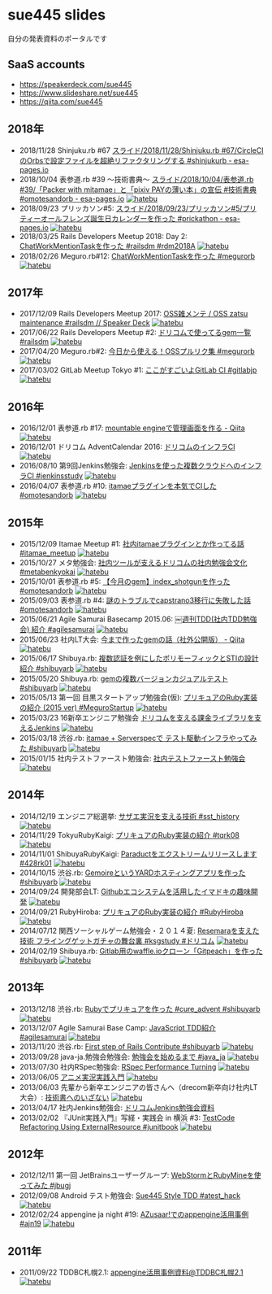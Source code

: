 # sue445 slides
自分の発表資料のポータルです

## SaaS accounts
* https://speakerdeck.com/sue445
* https://www.slideshare.net/sue445
* https://qiita.com/sue445

## 2018年
* 2018/11/28 Shinjuku.rb #67 [スライド/2018/11/28/Shinjuku.rb #67/CircleCIのOrbsで設定ファイルを超絶リファクタリングする #shinjukurb - esa-pages.io](https://esa-pages.io/p/sharing/8985/posts/53/1044977b5fb3354eb762-slides.html#/)
* 2018/10/04 表参道.rb #39 〜技術書典〜 [スライド/2018/10/04/表参道.rb #39/「Packer with mitamae」と「pixiv PAYの薄い本」の宣伝 #技術書典 #omotesandorb - esa-pages.io](https://esa-pages.io/p/sharing/8985/posts/36/74abaaedf809ea2c62c0-slides.html#/) [![hatebu](http://b.hatena.ne.jp/entry/image/https://esa-pages.io/p/sharing/8985/posts/36/74abaaedf809ea2c62c0-slides.html%23/)](http://b.hatena.ne.jp/entry/https://esa-pages.io/p/sharing/8985/posts/36/74abaaedf809ea2c62c0-slides.html%23/)
* 2018/09/23 プリッカソン#5: [スライド/2018/09/23/プリッカソン#5/プリティーオールフレンズ誕生日カレンダーを作った #prickathon - esa-pages.io](https://sue445.esa.io/posts/38/slides#/) [![hatebu](http://b.hatena.ne.jp/entry/image/https://sue445.esa.io/posts/38/slides%23/)](http://b.hatena.ne.jp/entry/https://sue445.esa.io/posts/38/slides%23/)
* 2018/03/25 Rails Developers Meetup 2018: Day 2: [ChatWorkMentionTaskを作った \#railsdm \#rdm2018A](https://sue445.github.io/rails-developers-meetup-2018/#/)  [![hatebu](http://b.hatena.ne.jp/entry/image/https://sue445.github.io/rails-developers-meetup-2018/%23/)](http://b.hatena.ne.jp/entry/https://sue445.github.io/rails-developers-meetup-2018/%23/)
* 2018/02/26 Meguro.rb#12: [ChatWorkMentionTaskを作った #megurorb](https://sue445.github.io/megurorb-12/#/) [![hatebu](http://b.hatena.ne.jp/entry/image/https://sue445.github.io/megurorb-12/%23/)](http://b.hatena.ne.jp/entry/https://sue445.github.io/megurorb-12/#/)

## 2017年
* 2017/12/09 Rails Developers Meetup 2017: [OSS雑メンテ / OSS zatsu maintenance #railsdm // Speaker Deck](https://speakerdeck.com/sue445/oss-zatsu-maintenance-number-railsdm) [![hatebu](http://b.hatena.ne.jp/entry/image/https://speakerdeck.com/sue445/oss-zatsu-maintenance-number-railsdm)](http://b.hatena.ne.jp/entry/https://speakerdeck.com/sue445/oss-zatsu-maintenance-number-railsdm)
* 2017/06/22 Rails Developers Meetup #2:  [ドリコムで使ってるgem一覧 #railsdm](https://sue445.github.io/rails-developers-meetup-2/#/) [![hatebu](http://b.hatena.ne.jp/entry/image/https://sue445.github.io/rails-developers-meetup-2/#/)](http://b.hatena.ne.jp/entry/https://sue445.github.io/rails-developers-meetup-2/%23/)
* 2017/04/20 Meguro.rb#2: [今日から使える！OSSプルリク集 #megurorb](https://sue445.github.io/megurorb-02/#/) [![hatebu](http://b.hatena.ne.jp/entry/image/https://sue445.github.io/megurorb-02/%23/)](http://b.hatena.ne.jp/entry/https://sue445.github.io/megurorb-02/#/)
* 2017/03/02 GitLab Meetup Tokyo #1: [ここがすごいよGitLab CI #gitlabjp](https://sue445.gitlab.io/gitlab-meetup-tokyo-1/#/) [![hatebu](http://b.hatena.ne.jp/entry/image/https://sue445.gitlab.io/gitlab-meetup-tokyo-1/%23/)](http://b.hatena.ne.jp/entry/https://sue445.gitlab.io/gitlab-meetup-tokyo-1/#/)

## 2016年
* 2016/12/01 表参道.rb #17: [mountable engineで管理画面を作る - Qiita](https://qiita.com/sue445/items/1534515dd7520da6fd1b) [![hatebu](http://b.hatena.ne.jp/entry/image/https://qiita.com/sue445/items/1534515dd7520da6fd1b)](http://b.hatena.ne.jp/entry/https://qiita.com/sue445/items/1534515dd7520da6fd1b)
* 2016/12/01 ドリコム AdventCalendar 2016: [ドリコムのインフラCI](https://www.slideshare.net/sue445/ci-69333049) [![hatebu](http://b.hatena.ne.jp/entry/image/https://www.slideshare.net/sue445/ci-69333049)](http://b.hatena.ne.jp/entry/https://www.slideshare.net/sue445/ci-69333049)
* 2016/08/10 第9回Jenkins勉強会: [Jenkinsを使った複数クラウドへのインフラCI #jenkinsstudy](https://www.slideshare.net/sue445/jenkinsci-jenkinsstudy) [![hatebu](http://b.hatena.ne.jp/entry/image/https://www.slideshare.net/sue445/jenkinsci-jenkinsstudy)](http://b.hatena.ne.jp/entry/https://www.slideshare.net/sue445/jenkinsci-jenkinsstudy)
* 2016/04/07 表参道.rb #10: [itamaeプラグインを本気でCIした #omotesandorb](http://sue445.github.io/omotesandorb-10/#/) [![hatebu](http://b.hatena.ne.jp/entry/image/http://sue445.github.io/omotesandorb-10/%23/)](http://b.hatena.ne.jp/entry/http://sue445.github.io/omotesandorb-10/#/)

## 2015年
* 2015/12/09 Itamae Meetup #1: [社内itamaeプラグインとか作ってる話 #itamae_meetup](https://sue445.github.io/itamae-meetup-01/#/) [![hatebu](http://b.hatena.ne.jp/entry/image/https://sue445.github.io/itamae-meetup-01/%23/)](http://b.hatena.ne.jp/entry/https://sue445.github.io/itamae-meetup-01/#/)
* 2015/10/27 メタ勉強会: [社内ツールが支えるドリコムの社内勉強会文化 #metabenkyokai](https://www.slideshare.net/sue445/metabenkyokai) [![hatebu](http://b.hatena.ne.jp/entry/image/https://www.slideshare.net/sue445/metabenkyokai)](http://b.hatena.ne.jp/entry/https://www.slideshare.net/sue445/metabenkyokai)
* 2015/10/01 表参道.rb #5: [【今月のgem】index_shotgunを作った #omotesandorb](http://sue445.github.io/omotesandorb-05/#/) [![hatebu](http://b.hatena.ne.jp/entry/image/http://sue445.github.io/omotesandorb-05/%23/)](http://b.hatena.ne.jp/entry/http://sue445.github.io/omotesandorb-05/#/)
* 2015/09/03 表参道.rb #4: [謎のトラブルでcapstrano3移行に失敗した話 #omotesandorb](http://sue445.github.io/omotesandorb-04/#/) [![hatebu](http://b.hatena.ne.jp/entry/image/http://sue445.github.io/omotesandorb-04/%23/)](http://b.hatena.ne.jp/entry/http://sue445.github.io/omotesandorb-04/#/)
* 2015/06/21 Agile Samurai Basecamp 2015.06: [￼週刊TDD(社内TDD勉強会) 紹介 #agilesamurai](https://www.slideshare.net/sue445/weekly-tdd) [![hatebu](http://b.hatena.ne.jp/entry/image/https://www.slideshare.net/sue445/weekly-tdd)](http://b.hatena.ne.jp/entry/https://www.slideshare.net/sue445/weekly-tdd)
* 2015/06/23 社内LT大会: [今まで作ったgemの話（社外公開版） - Qiita](https://qiita.com/sue445/items/39cea9b39bb95c5b163c) [![hatebu](http://b.hatena.ne.jp/entry/image/https://qiita.com/sue445/items/39cea9b39bb95c5b163c)](http://b.hatena.ne.jp/entry/https://qiita.com/sue445/items/39cea9b39bb95c5b163c)
* 2015/06/17 Shibuya.rb: [複数認証を例にしたポリモーフィックとSTIの設計紹介 #shibuyarb](http://sue445.github.io/shibuyarb-20150617/#/) [![hatebu](http://b.hatena.ne.jp/entry/image/http://sue445.github.io/shibuyarb-20150617/#/)](http://b.hatena.ne.jp/entry/http://sue445.github.io/shibuyarb-20150617/#/)
* 2015/05/20 Shibuya.rb: [gemの複数バージョンカジュアルテスト #shibuyarb](https://www.slideshare.net/sue445/gem-shibuyarb) [![hatebu](http://b.hatena.ne.jp/entry/image/https://www.slideshare.net/sue445/gem-shibuyarb)](http://b.hatena.ne.jp/entry/https://www.slideshare.net/sue445/gem-shibuyarb)
* 2015/05/13 第一回 目黒スタートアップ勉強会(仮): [プリキュアのRuby実装の紹介 (2015 ver) #MeguroStartup](https://www.slideshare.net/sue445/ruby-2015-ver) [![hatebu](http://b.hatena.ne.jp/entry/image/https://www.slideshare.net/sue445/ruby-2015-ver)](http://b.hatena.ne.jp/entry/https://www.slideshare.net/sue445/ruby-2015-ver)
* 2015/03/23 16新卒エンジニア勉強会 [ドリコムを支える課金ライブラリを支えるJenkins](https://www.slideshare.net/sue445/jenkins-46304123) [![hatebu](http://b.hatena.ne.jp/entry/image/https://www.slideshare.net/sue445/jenkins-46304123)](http://b.hatena.ne.jp/entry/https://www.slideshare.net/sue445/jenkins-46304123)
* 2015/03/18 渋谷.rb: [itamae + Serverspecで テスト駆動インフラやってみた #shibuyarb](https://www.slideshare.net/sue445/shibuyarb-testdriveninfrastructure) [![hatebu](http://b.hatena.ne.jp/entry/image/https://www.slideshare.net/sue445/shibuyarb-testdriveninfrastructure)](http://b.hatena.ne.jp/entry/https://www.slideshare.net/sue445/shibuyarb-testdriveninfrastructure)
* 2015/01/15 社内テストファースト勉強会: [社内テストファースト勉強会](https://www.slideshare.net/sue445/ss-43546341) [![hatebu](http://b.hatena.ne.jp/entry/image/https://www.slideshare.net/sue445/ss-43546341)](http://b.hatena.ne.jp/entry/https://www.slideshare.net/sue445/ss-43546341)

## 2014年
* 2014/12/19 エンジニア総選挙: [サザエ実況を支える技術 #sst_history](https://www.slideshare.net/sue445/ssthistory) [![hatebu](http://b.hatena.ne.jp/entry/image/https://www.slideshare.net/sue445/ssthistory)](http://b.hatena.ne.jp/entry/https://www.slideshare.net/sue445/ssthistory)
* 2014/11/29 TokyuRubyKaigi: [プリキュアのRuby実装の紹介 #tqrk08](https://www.slideshare.net/sue445/tqrk08-rubicure) [![hatebu](http://b.hatena.ne.jp/entry/image/https://www.slideshare.net/sue445/tqrk08-rubicure)](http://b.hatena.ne.jp/entry/https://www.slideshare.net/sue445/tqrk08-rubicure)
* 2014/11/01 ShibuyaRubyKaigi: [Paraductをエクストリームリリースします #428rk01](https://www.slideshare.net/sue445/paraduct-428rk01) [![hatebu](http://b.hatena.ne.jp/entry/image/https://www.slideshare.net/sue445/paraduct-428rk01)](http://b.hatena.ne.jp/entry/https://www.slideshare.net/sue445/paraduct-428rk01)
* 2014/10/15 渋谷.rb: [GemoireというYARDホスティングアプリを作った #shibuyarb](https://www.slideshare.net/sue445/shibuyarb-gemoire) [![hatebu](http://b.hatena.ne.jp/entry/image/https://www.slideshare.net/sue445/shibuyarb-gemoire)](http://b.hatena.ne.jp/entry/https://www.slideshare.net/sue445/shibuyarb-gemoire)
* 2014/09/24 開発部会LT: [Githubエコシステムを活用したイマドキの趣味開発](https://www.slideshare.net/sue445/github-39467468) [![hatebu](http://b.hatena.ne.jp/entry/image/https://www.slideshare.net/sue445/github-39467468)](http://b.hatena.ne.jp/entry/https://www.slideshare.net/sue445/github-39467468)
* 2014/09/21 RubyHiroba: [プリキュアのRuby実装の紹介 #RubyHiroba](https://www.slideshare.net/sue445/ruby-hiroba-rubicure) [![hatebu](http://b.hatena.ne.jp/entry/image/https://www.slideshare.net/sue445/ruby-hiroba-rubicure)](http://b.hatena.ne.jp/entry/https://www.slideshare.net/sue445/ruby-hiroba-rubicure)
* 2014/07/12 関西ソーシャルゲーム勉強会・２０１４夏: [Resemaraを支えた技術 フライングゲットガチャの舞台裏 #ksgstudy #ドリコム](https://www.slideshare.net/sue445/kansai-socialgamestudy) [![hatebu](http://b.hatena.ne.jp/entry/image/https://www.slideshare.net/sue445/ruby-hiroba-rubicure)](http://b.hatena.ne.jp/entry/https://www.slideshare.net/sue445/ruby-hiroba-rubicure)
* 2014/02/19 Shibuya.rb: [Gitlab用のwaffle.ioクローン「Gitpeach」を作った #shibuyarb](https://www.slideshare.net/sue445/shibuyarb-gitpeach) [![hatebu](http://b.hatena.ne.jp/entry/image/https://www.slideshare.net/sue445/shibuyarb-gitpeach)](http://b.hatena.ne.jp/entry/https://www.slideshare.net/sue445/shibuyarb-gitpeach)

## 2013年
* 2013/12/18 渋谷.rb: [Rubyでプリキュアを作った #cure_advent #shibuyarb](https://www.slideshare.net/sue445/ruby-cureadvent-shibuyarb) [![hatebu](http://b.hatena.ne.jp/entry/image/https://www.slideshare.net/sue445/ruby-cureadvent-shibuyarb)](http://b.hatena.ne.jp/entry/https://www.slideshare.net/sue445/ruby-cureadvent-shibuyarb)
* 2013/12/07 Agile Samurai Base Camp: [JavaScript TDD紹介 #agilesamurai](https://www.slideshare.net/sue445/agile-samurai-base-camp-java-script-tdd) [![hatebu](http://b.hatena.ne.jp/entry/image/https://www.slideshare.net/sue445/agile-samurai-base-camp-java-script-tdd)](http://b.hatena.ne.jp/entry/https://www.slideshare.net/sue445/agile-samurai-base-camp-java-script-tdd)
* 2013/11/20 渋谷.rb: [First step of Rails Contribute‎ #shibuyarb](https://www.slideshare.net/sue445/first-step-of-rails-contribute-shibuyarb) [![hatebu](http://b.hatena.ne.jp/entry/image/https://www.slideshare.net/sue445/first-step-of-rails-contribute-shibuyarb)](http://b.hatena.ne.jp/entry/https://www.slideshare.net/sue445/first-step-of-rails-contribute-shibuyarb)
* 2013/09/28 java-ja.勉強会勉強会: [勉強会を始めるまで #java_ja](https://www.slideshare.net/sue445/javaja-26640991) [![hatebu](http://b.hatena.ne.jp/entry/image/https://www.slideshare.net/sue445/javaja-26640991)](http://b.hatena.ne.jp/entry/https://www.slideshare.net/sue445/javaja-26640991)
* 2013/07/30 社内RSpec勉強会: [RSpec Performance Turning](https://www.slideshare.net/sue445/rspec-performance-turning) [![hatebu](http://b.hatena.ne.jp/entry/image/https://www.slideshare.net/sue445/rspec-performance-turning)](http://b.hatena.ne.jp/entry/https://www.slideshare.net/sue445/rspec-performance-turning)
* 2013/06/05 [アニメ実況実践入門](https://www.slideshare.net/sue445/ss-23937041) [![hatebu](http://b.hatena.ne.jp/entry/image/https://www.slideshare.net/sue445/ss-23937041)](http://b.hatena.ne.jp/entry/https://www.slideshare.net/sue445/ss-23937041)
* 2013/06/03 先輩から新卒エンジニアの皆さんへ（drecom新卒向け社内LT大会）: [技術書へのいざない](https://www.slideshare.net/sue445/ss-22380491) [![hatebu](http://b.hatena.ne.jp/entry/image/https://www.slideshare.net/sue445/ss-22380491)](http://b.hatena.ne.jp/entry/https://www.slideshare.net/sue445/ss-22380491)
* 2013/04/17 社内Jenkins勉強会: [ドリコムJenkins勉強会資料](https://www.slideshare.net/sue445/drecom-jenkinsstudy)
* 2013/02/02 『JUnit実践入門』写経・実践会 in 横浜 #3: [TestCode Refactoring Using ExternalResource #junitbook](https://www.slideshare.net/sue445/testcode-refactoring-using-externalresource-junitbook) [![hatebu](http://b.hatena.ne.jp/entry/image/https://www.slideshare.net/sue445/testcode-refactoring-using-externalresource-junitbook)](http://b.hatena.ne.jp/entry/https://www.slideshare.net/sue445/testcode-refactoring-using-externalresource-junitbook)

## 2012年
* 2012/12/11 第一回 JetBrainsユーザーグループ: [WebStormとRubyMineを使ってみた #jbugj](https://www.slideshare.net/sue445/webstormrubymine-jbugj)
* 2012/09/08 Android テスト勉強会: [Sue445 Style TDD #atest_hack](https://www.slideshare.net/sue445/sue445-style-testing) [![hatebu](http://b.hatena.ne.jp/entry/image/https://www.slideshare.net/sue445/sue445-style-testing)](http://b.hatena.ne.jp/entry/https://www.slideshare.net/sue445/sue445-style-testing)
* 2012/02/24 appengine ja night #19: [AZusaar!でのappengine活用事例 #ajn19](https://www.slideshare.net/sue445/azusaarappengine-11731319) [![hatebu](http://b.hatena.ne.jp/entry/image/https://www.slideshare.net/sue445/azusaarappengine-11731319)](http://b.hatena.ne.jp/entry/https://www.slideshare.net/sue445/azusaarappengine-11731319)

## 2011年
* 2011/09/22 TDDBC札幌2.1: [appengine活用事例資料@TDDBC札幌2.1](https://www.slideshare.net/sue445/tddbc-sapporo) [![hatebu](http://b.hatena.ne.jp/entry/image/https://www.slideshare.net/sue445/tddbc-sapporo)](http://b.hatena.ne.jp/entry/https://www.slideshare.net/sue445/tddbc-sapporo)
